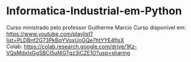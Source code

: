 # Informatica-Industrial-em-Python
Curso ministrado pelo professor Guilherme Marcio
Curso disponível em: https://www.youtube.com/playlist?list=PLDBnf2G73PkBqYVoxUoGQe7htYYE4fIsX  
Colab: https://colab.research.google.com/drive/1Kz-VQsMdxIxGgSBCI5uf4GTgz3iCZE1O?usp=sharing
